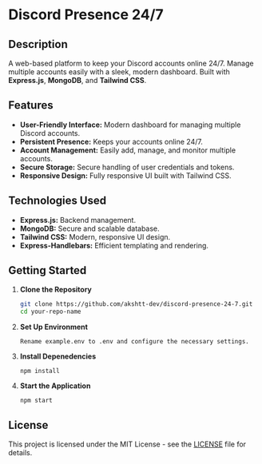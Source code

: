 # Discord Presence 24/7

## Description

A web-based platform to keep your Discord accounts online 24/7. Manage multiple accounts easily with a sleek, modern dashboard. Built with **Express.js**, **MongoDB**, and **Tailwind CSS**.

## Features

- **User-Friendly Interface:** Modern dashboard for managing multiple Discord accounts.
- **Persistent Presence:** Keeps your accounts online 24/7.
- **Account Management:** Easily add, manage, and monitor multiple accounts.
- **Secure Storage:** Secure handling of user credentials and tokens.
- **Responsive Design:** Fully responsive UI built with Tailwind CSS.

## Technologies Used

- **Express.js:** Backend management.
- **MongoDB:** Secure and scalable database.
- **Tailwind CSS:** Modern, responsive UI design.
- **Express-Handlebars:** Efficient templating and rendering.

## Getting Started

1. **Clone the Repository**

   ```bash
   git clone https://github.com/akshtt-dev/discord-presence-24-7.git
   cd your-repo-name
   ```
2. **Set Up Environment**

    ```
    Rename example.env to .env and configure the necessary settings.
    ```
3. **Install Depenedencies**
    ```
    npm install
    ```
4. **Start the Application**
    ```
    npm start
    ```

## License
This project is licensed under the MIT License - see the [LICENSE](LICENSE) file for details.